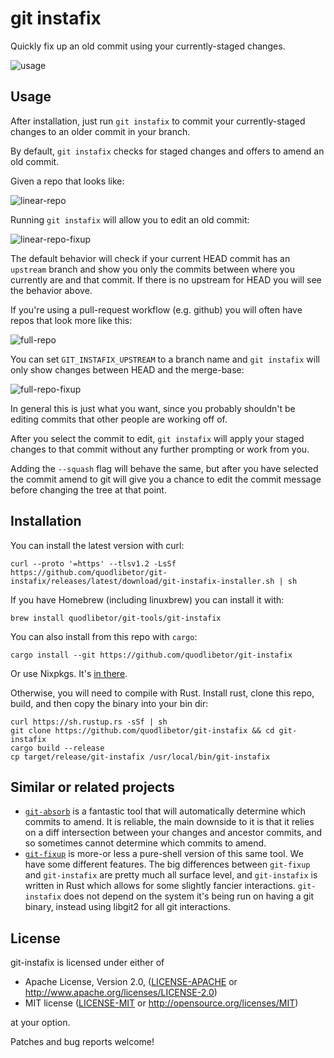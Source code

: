 # git instafix

Quickly fix up an old commit using your currently-staged changes.

![usage](./static/full-workflow-simple.gif)

## Usage

After installation, just run `git instafix` to commit your currently-staged
changes to an older commit in your branch.

By default, `git instafix` checks for staged changes and offers to amend an old
commit.

Given a repo that looks like:

![linear-repo](./static/00-initial-state.png)

Running `git instafix` will allow you to edit an old commit:

![linear-repo-fixup](./static/01-selector.gif)

The default behavior will check if your current HEAD commit has an `upstream`
branch and show you only the commits between where you currently are and that
commit. If there is no upstream for HEAD you will see the behavior above.

If you're using a pull-request workflow (e.g. github) you will often have repos that look more like this:

![full-repo](./static/20-initial-full-repo.png)

You can set `GIT_INSTAFIX_UPSTREAM` to a branch name and `git instafix` will only
show changes between HEAD and the merge-base:

![full-repo-fixup](./static/21-with-upstream.gif)

In general this is just what you want, since you probably shouldn't be editing
commits that other people are working off of.

After you select the commit to edit, `git instafix` will apply your staged changes
to that commit without any further prompting or work from you.

Adding the `--squash` flag will behave the same, but after you have selected the commit amend to
git will give you a chance to edit the commit message before changing the tree at that point.

## Installation

You can install the latest version with curl:

    curl --proto '=https' --tlsv1.2 -LsSf https://github.com/quodlibetor/git-instafix/releases/latest/download/git-instafix-installer.sh | sh

If you have Homebrew (including linuxbrew) you can install it with:

    brew install quodlibetor/git-tools/git-instafix

You can also install from this repo with `cargo`:

    cargo install --git https://github.com/quodlibetor/git-instafix

Or use Nixpkgs. It's [in there](https://search.nixos.org/packages?channel=unstable&query=git-instafix).

Otherwise, you will need to compile with Rust. Install rust, clone this repo,
build, and then copy the binary into your bin dir:

    curl https://sh.rustup.rs -sSf | sh
    git clone https://github.com/quodlibetor/git-instafix && cd git-instafix
    cargo build --release
    cp target/release/git-instafix /usr/local/bin/git-instafix

## Similar or related projects

* [`git-absorb`](https://github.com/tummychow/git-absorb) is a fantastic tool that will
  automatically determine which commits to amend. It is reliable, the main downside to it is that
  it relies on a diff intersection between your changes and ancestor commits, and so sometimes
  cannot determine which commits to amend.
* [`git-fixup`](https://github.com/keis/git-fixup) is more-or less a pure-shell version of this
  same tool. We have some different features. The big differences between `git-fixup` and
  `git-instafix` are pretty much all surface level, and `git-instafix` is written in Rust which
  allows for some slightly fancier interactions. `git-instafix` does not depend
  on the system it's being run on having a git binary, instead using libgit2 for
  all git interactions.

## License

git-instafix is licensed under either of

 * Apache License, Version 2.0, ([LICENSE-APACHE](LICENSE-APACHE) or
   http://www.apache.org/licenses/LICENSE-2.0)
 * MIT license ([LICENSE-MIT](LICENSE-MIT) or
   http://opensource.org/licenses/MIT)

at your option.

Patches and bug reports welcome!
